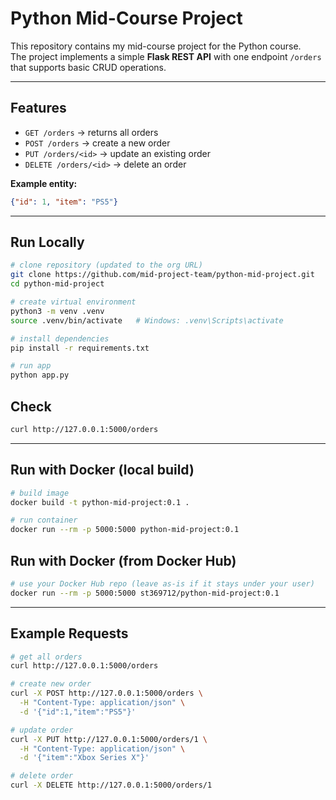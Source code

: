 # Python Mid-Course Project

This repository contains my mid-course project for the Python course.  
The project implements a simple **Flask REST API** with one endpoint `/orders` that supports basic CRUD operations.

---

## Features
- `GET /orders` → returns all orders  
- `POST /orders` → create a new order  
- `PUT /orders/<id>` → update an existing order  
- `DELETE /orders/<id>` → delete an order  

**Example entity:**
```json
{"id": 1, "item": "PS5"}
```

---

## Run Locally
```bash
# clone repository (updated to the org URL)
git clone https://github.com/mid-project-team/python-mid-project.git
cd python-mid-project

# create virtual environment
python3 -m venv .venv
source .venv/bin/activate   # Windows: .venv\Scripts\activate

# install dependencies
pip install -r requirements.txt

# run app
python app.py
```

## Check
```bash
curl http://127.0.0.1:5000/orders
```

---

## Run with Docker (local build)
```bash
# build image
docker build -t python-mid-project:0.1 .

# run container
docker run --rm -p 5000:5000 python-mid-project:0.1
```

## Run with Docker (from Docker Hub)
```bash
# use your Docker Hub repo (leave as-is if it stays under your user)
docker run --rm -p 5000:5000 st369712/python-mid-project:0.1
```

---

## Example Requests
```bash
# get all orders
curl http://127.0.0.1:5000/orders

# create new order
curl -X POST http://127.0.0.1:5000/orders \
  -H "Content-Type: application/json" \
  -d '{"id":1,"item":"PS5"}'

# update order
curl -X PUT http://127.0.0.1:5000/orders/1 \
  -H "Content-Type: application/json" \
  -d '{"item":"Xbox Series X"}'

# delete order
curl -X DELETE http://127.0.0.1:5000/orders/1
```
